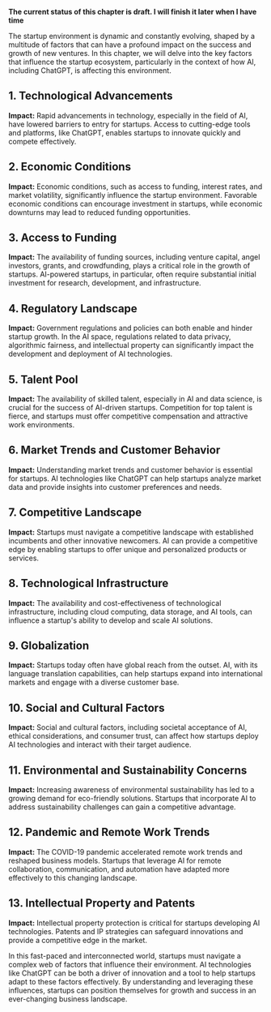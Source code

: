 **The current status of this chapter is draft. I will finish it later when I have time**

The startup environment is dynamic and constantly evolving, shaped by a multitude of factors that can have a profound impact on the success and growth of new ventures. In this chapter, we will delve into the key factors that influence the startup ecosystem, particularly in the context of how AI, including ChatGPT, is affecting this environment.

**1. Technological Advancements**
---------------------------------

**Impact:** Rapid advancements in technology, especially in the field of AI, have lowered barriers to entry for startups. Access to cutting-edge tools and platforms, like ChatGPT, enables startups to innovate quickly and compete effectively.

**2. Economic Conditions**
--------------------------

**Impact:** Economic conditions, such as access to funding, interest rates, and market volatility, significantly influence the startup environment. Favorable economic conditions can encourage investment in startups, while economic downturns may lead to reduced funding opportunities.

**3. Access to Funding**
------------------------

**Impact:** The availability of funding sources, including venture capital, angel investors, grants, and crowdfunding, plays a critical role in the growth of startups. AI-powered startups, in particular, often require substantial initial investment for research, development, and infrastructure.

**4. Regulatory Landscape**
---------------------------

**Impact:** Government regulations and policies can both enable and hinder startup growth. In the AI space, regulations related to data privacy, algorithmic fairness, and intellectual property can significantly impact the development and deployment of AI technologies.

**5. Talent Pool**
------------------

**Impact:** The availability of skilled talent, especially in AI and data science, is crucial for the success of AI-driven startups. Competition for top talent is fierce, and startups must offer competitive compensation and attractive work environments.

**6. Market Trends and Customer Behavior**
------------------------------------------

**Impact:** Understanding market trends and customer behavior is essential for startups. AI technologies like ChatGPT can help startups analyze market data and provide insights into customer preferences and needs.

**7. Competitive Landscape**
----------------------------

**Impact:** Startups must navigate a competitive landscape with established incumbents and other innovative newcomers. AI can provide a competitive edge by enabling startups to offer unique and personalized products or services.

**8. Technological Infrastructure**
-----------------------------------

**Impact:** The availability and cost-effectiveness of technological infrastructure, including cloud computing, data storage, and AI tools, can influence a startup's ability to develop and scale AI solutions.

**9. Globalization**
--------------------

**Impact:** Startups today often have global reach from the outset. AI, with its language translation capabilities, can help startups expand into international markets and engage with a diverse customer base.

**10. Social and Cultural Factors**
-----------------------------------

**Impact:** Social and cultural factors, including societal acceptance of AI, ethical considerations, and consumer trust, can affect how startups deploy AI technologies and interact with their target audience.

**11. Environmental and Sustainability Concerns**
-------------------------------------------------

**Impact:** Increasing awareness of environmental sustainability has led to a growing demand for eco-friendly solutions. Startups that incorporate AI to address sustainability challenges can gain a competitive advantage.

**12. Pandemic and Remote Work Trends**
---------------------------------------

**Impact:** The COVID-19 pandemic accelerated remote work trends and reshaped business models. Startups that leverage AI for remote collaboration, communication, and automation have adapted more effectively to this changing landscape.

**13. Intellectual Property and Patents**
-----------------------------------------

**Impact:** Intellectual property protection is critical for startups developing AI technologies. Patents and IP strategies can safeguard innovations and provide a competitive edge in the market.

In this fast-paced and interconnected world, startups must navigate a complex web of factors that influence their environment. AI technologies like ChatGPT can be both a driver of innovation and a tool to help startups adapt to these factors effectively. By understanding and leveraging these influences, startups can position themselves for growth and success in an ever-changing business landscape.
